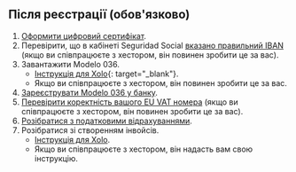 ## Після реєстрації (обов'язково)

1. [Оформити цифровий сертифікат](#оформлення-цифрового-сертифіката).
2. Перевірити, що в кабінеті Seguridad Social [вказано правильний IBAN](#ризик-втратити-знижку-seguridad-social)
   (якщо ви співпрацюєте з хестором, він повинен зробити це за вас).
3. Завантажити Modelo 036.
    - [Інструкція для Xolo](https://www.xolo.io/es-en/faq/xolo-spain/category/get-started/article/i-am-already-registered-as-self-employed-where-can-i-find-my){:
      target="_blank"}.
    - Якщо ви співпрацюєте з хестором, він повинен зробити це за вас.
4. [Зареєструвати Modelo 036 у банку](#реєстрація-modelo-036-у-банку).
5. [Перевірити коректність вашого EU VAT номера](#перевірка-коректності-eu-vat-номера) (якщо ви співпрацюєте з
   хестором, він повинен зробити це за вас).
6. [Розібратися з податковими відрахуваннями](#податкові-відрахування-та-пільги).
7. Розібратися зі створенням інвойсів.
    - [Інструкція для Xolo](#створення-інвойсу-xolo).
    - Якщо ви співпрацюєте з хестором, він надасть вам свою інструкцію.
